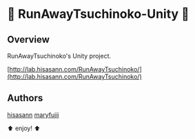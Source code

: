 :lipstick: RunAwayTsuchinoko-Unity :lipstick:
===============

## Overview

RunAwayTsuchinoko's Unity project.

[http://lab.hisasann.com/RunAwayTsuchinoko/](http://lab.hisasann.com/RunAwayTsuchinoko/)

## Authors

[hisasann](https://github.com/hisasann)
[maryfujii](https://twitter.com/maryfujii)

:arrow_up: enjoy! :arrow_up:
